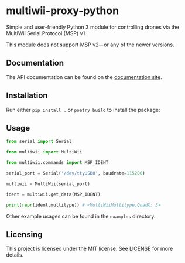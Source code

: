 # multiwii-proxy-python

Simple and user-friendly Python 3 module for controlling drones via the MultiWii Serial Protocol (MSP) v1.

This module does not support MSP v2—or any of the newer versions.

## Documentation

The API documentation can be found on the [documentation site](https://bluday.github.io/multiwii-proxy-python/).

## Installation

Run either `pip install .` or `poetry build` to install the package:

## Usage

```python
from serial import Serial

from multiwii import MultiWii

from multiwii.commands import MSP_IDENT

serial_port = Serial('/dev/ttyUSB0', baudrate=115200)

multiwii = MultiWii(serial_port)

ident = multiwii.get_data(MSP_IDENT)

print(repr(ident.multitype)) # <MultiWiiMultitype.QuadX: 3>
```

Other example usages can be found in the `examples` directory.

## Licensing

This project is licensed under the MIT license. See [LICENSE](https://github.com/bluday/multiwii-proxy-python/blob/master/LICENSE) for more details.
